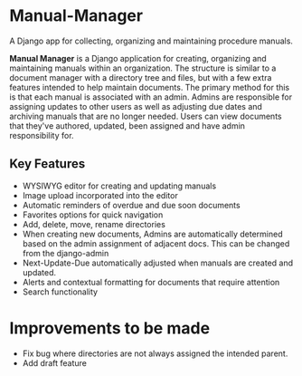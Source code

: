 # Manual-Manager
A Django app for collecting, organizing and maintaining procedure manuals.

**Manual Manager** is a Django application for creating, organizing and maintaining manuals within an organization.
The structure is similar to a document manager with a directory tree and files, but with a few extra features intended to
help maintain documents. The primary method for this is that each manual is associated with an admin. Admins are responsible
for assigning updates to other users as well as adjusting due dates and archiving manuals that are no longer needed. Users can
view documents that they've authored, updated, been assigned and have admin responsibility for.

## Key Features
* WYSIWYG editor for creating and updating manuals
* Image upload incorporated into the editor
* Automatic reminders of overdue and due soon documents
* Favorites options for quick navigation
* Add, delete, move, rename directories
* When creating new documents, Admins are automatically determined based on the admin assignment of adjacent docs.
This can be changed from the django-admin
* Next-Update-Due automatically adjusted when manuals are created and updated.
* Alerts and contextual formatting for documents that require attention
* Search functionality

# Improvements to be made
* Fix bug where directories are not always assigned the intended parent.
* Add draft feature
